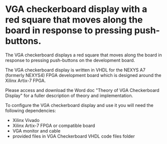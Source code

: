 # VGA checkerboard display with a red square that moves along the board in response to pressing push-buttons. 

The VGA checkerboard displays a red square that moves along the board in response to pressing push-buttons on the development board.

The VGA checkerboard display is written in VHDL for the NEXYS A7 (formerly NEXYS4) FPGA development board which is designed around the Xilinx Artix-7 FPGA.

Please access and download the Word doc "Theory of VGA Checkerboard Display" for a fuller description of theory and implementation.

To configure the VGA checkerboard display and use it you will need the following dependencies:
* Xilinx Vivado       
* Xilinx Artix-7 FPGA or compatible board
* VGA monitor and cable
* provided files in VGA Checkerboard VHDL code files folder

